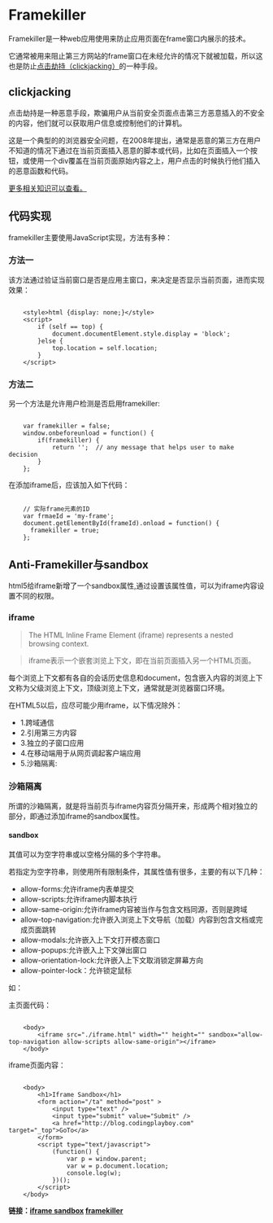 # Framekiller

Framekiller是一种web应用使用来防止应用页面在frame窗口内展示的技术。

它通常被用来阻止第三方网站的frame窗口在未经允许的情况下就被加载，所以这也是防止[点击劫持（clickjacking）](https://en.wikipedia.org/wiki/Clickjacking)的一种手段。

## clickjacking

点击劫持是一种恶意手段，欺骗用户从当前安全页面点击第三方恶意插入的不安全的内容，他们就可以获取用户信息或控制他们的计算机。

这是一个典型的的浏览器安全问题，在2008年提出，通常是恶意的第三方在用户不知道的情况下通过在当前页面插入恶意的脚本或代码，比如在页面插入一个按钮，或使用一个div覆盖在当前页面原始内容之上，用户点击的时候执行他们插入的恶意函数和代码。

[更多相关知识可以查看。](https://en.wikipedia.org/wiki/Clickjacking)

## 代码实现

framekiller主要使用JavaScript实现，方法有多种：

### 方法一

该方法通过验证当前窗口是否是应用主窗口，来决定是否显示当前页面，进而实现效果：

```

    <style>html {display: none;}</style>
    <script>
        if (self == top) {
            document.documentElement.style.display = 'block';
        }else {
            top.location = self.location;
        }
    </script>
```

### 方法二

另一个方法是允许用户检测是否启用framekiller:

```

    var framekiller = false;
    window.onbeforeunload = function() {
        if(framekiller) {
            return '';  // any message that helps user to make decision
        }
    };
```

在添加iframe后，应该加入如下代码：

```

    // 实际frame元素的ID
    var frmaeId = 'my-frame';
    document.getElementById(frameId).onload = function() {
      framekiller = true;
    };
```

## Anti-Framekiller与sandbox

html5给iframe新增了一个sandbox属性,通过设置该属性值，可以为iframe内容设置不同的权限。

### iframe

> The HTML Inline Frame Element (iframe) represents a nested browsing context.

> iframe表示一个嵌套浏览上下文，即在当前页面插入另一个HTML页面。

每个浏览上下文都有各自的会话历史信息和document，包含嵌入内容的浏览上下文称为父级浏览上下文，顶级浏览上下文，通常就是浏览器窗口环境。

在HTML5以后，应尽可能少用iframe，以下情况除外：

- 1.跨域通信
- 2.引用第三方内容
- 3.独立的子窗口应用
- 4.在移动端用于从网页调起客户端应用
- 5.沙箱隔离:

### 沙箱隔离

所谓的沙箱隔离，就是将当前页与iframe内容页分隔开来，形成两个相对独立的部分，即通过添加iframe的sandbox属性。

#### sandbox

其值可以为空字符串或以空格分隔的多个字符串。

若指定为空字符串，则使用所有限制条件，其属性值有很多，主要的有以下几种：

- allow-forms:允许iframe内表单提交
- allow-scripts:允许iframe内脚本执行
- allow-same-origin:允许iframe内容被当作与包含文档同源，否则是跨域
- allow-top-navigation:允许嵌入浏览上下文导航（加载）内容到包含文档或完成页面跳转
- allow-modals:允许嵌入上下文打开模态窗口
- allow-popups:允许嵌入上下文弹出窗口
- allow-orientation-lock:允许嵌入上下文取消锁定屏幕方向
- allow-pointer-lock：允许锁定鼠标

如：

主页面代码：

```

    <body>
        <iframe src="./iframe.html" width="" height="" sandbox="allow-top-navigation allow-scripts allow-same-origin"></iframe>
    </body>
```
 
iframe页面内容：

```

    <body>
        <h1>Iframe Sandbox</h1>
        <form action="/ta" method="post" >
            <input type="text" />
            <input type="submit" value="Submit" />
            <a href="http://blog.codingplayboy.com" target="_top">GoTo</a>
        </form>
        <script type="text/javascript">
            (function() {
                var p = window.parent;
                var w = p.document.location;
                console.log(w);
            })();
        </script>
    </body>
```


**链接：[iframe sandbox](https://developer.mozilla.org/en-US/docs/Web/HTML/Element/iframe#attr-sandbox)  [framekiller](https://en.wikipedia.org/wiki/Framekiller)**